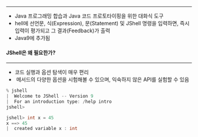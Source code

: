 
---
- Java 프로그래밍 합습과 Java 코드 프로토타이핑을 위한 대화식 도구
- hell에 선언문, 식(Expression), 문(Statement) 및 JShell 명령을 입력하면, 즉시 입력이 평가되고 그 결과(Feedback)가 출력
- Java9에 추가됨

#### JShell은 왜 필요한가?
---
- 코드 실행과 옵션 탐색이 매우 편리
-  메서드의 다양한 옵션을 시험해볼 수 있으며, 익숙하지 않은 API를 실험할 수 있음
```java
% jshell
|  Welcome to JShell -- Version 9
|  For an introduction type: /help intro
jshell>
```

```java
jshell> int x = 45
x ==> 45
|  created variable x : int
```
